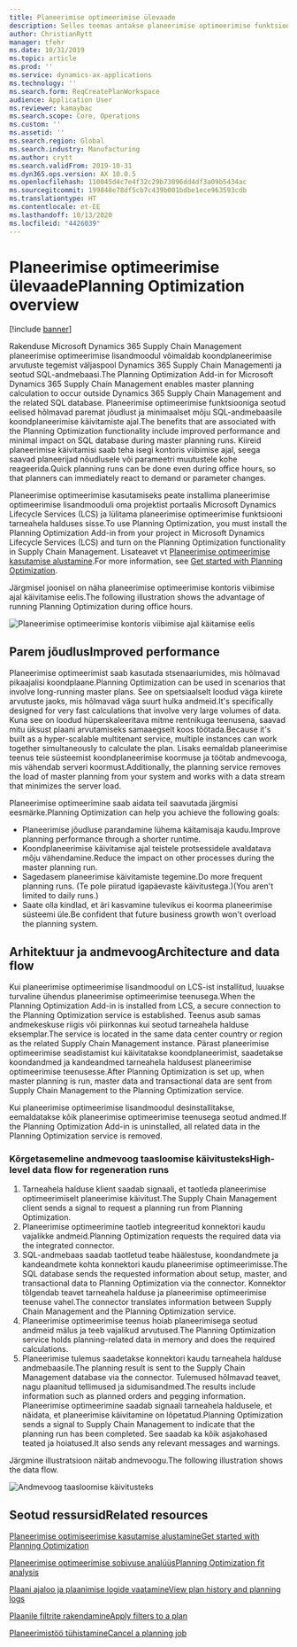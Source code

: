 ```yaml
---
title: Planeerimise optimeerimise ülevaade
description: Selles teemas antakse planeerimise optimeerimise funktsioonist ülevaade.
author: ChristianRytt
manager: tfehr
ms.date: 10/31/2019
ms.topic: article
ms.prod: ''
ms.service: dynamics-ax-applications
ms.technology: ''
ms.search.form: ReqCreatePlanWorkspace
audience: Application User
ms.reviewer: kamaybac
ms.search.scope: Core, Operations
ms.custom: ''
ms.assetid: ''
ms.search.region: Global
ms.search.industry: Manufacturing
ms.author: crytt
ms.search.validFrom: 2019-10-31
ms.dyn365.ops.version: AX 10.0.5
ms.openlocfilehash: 110045d4c7e4f32c29b73096dd4df3a09b5434ac
ms.sourcegitcommit: 199848e78df5cb7c439b001bdbe1ece963593cdb
ms.translationtype: HT
ms.contentlocale: et-EE
ms.lasthandoff: 10/13/2020
ms.locfileid: "4426039"
---
```

# <a name="planning-optimization-overview"></a><span data-ttu-id="e0a0e-103">Planeerimise optimeerimise ülevaade</span><span class="sxs-lookup"><span data-stu-id="e0a0e-103">Planning Optimization overview</span></span>

[!include [banner](../../includes/banner.md)]

<span data-ttu-id="e0a0e-104">Rakenduse Microsoft Dynamics 365 Supply Chain Management planeerimise optimeerimise lisandmoodul võimaldab koondplaneerimise arvutuste tegemist väljaspool Dynamics 365 Supply Chain Managementi ja seotud SQL-andmebaasi.</span><span class="sxs-lookup"><span data-stu-id="e0a0e-104">The Planning Optimization Add-in for Microsoft Dynamics 365 Supply Chain Management enables master planning calculation to occur outside Dynamics 365 Supply Chain Management and the related SQL database.</span></span> <span data-ttu-id="e0a0e-105">Planeerimise optimeerimise funktsiooniga seotud eelised hõlmavad paremat jõudlust ja minimaalset mõju SQL-andmebaasile koondplaneerimise käivitamiste ajal.</span><span class="sxs-lookup"><span data-stu-id="e0a0e-105">The benefits that are associated with the Planning Optimization functionality include improved performance and minimal impact on SQL database during master planning runs.</span></span> <span data-ttu-id="e0a0e-106">Kiireid planeerimise käivitamisi saab teha isegi kontoris viibimise ajal, seega saavad planeerijad nõudlusele või parameetri muutustele kohe reageerida.</span><span class="sxs-lookup"><span data-stu-id="e0a0e-106">Quick planning runs can be done even during office hours, so that planners can immediately react to demand or parameter changes.</span></span>

<span data-ttu-id="e0a0e-107">Planeerimise optimeerimise kasutamiseks peate installima planeerimise optimeerimise lisandmooduli oma projektist portaalis Microsoft Dynamics Lifecycle Services (LCS) ja lülitama planeerimise optimeerimise funktsiooni tarneahela halduses sisse.</span><span class="sxs-lookup"><span data-stu-id="e0a0e-107">To use Planning Optimization, you must install the Planning Optimization Add-in from your project in Microsoft Dynamics Lifecycle Services (LCS) and turn on the Planning Optimization functionality in Supply Chain Management.</span></span> <span data-ttu-id="e0a0e-108">Lisateavet vt [Planeerimise optimeerimise kasutamise alustamine](get-started.md).</span><span class="sxs-lookup"><span data-stu-id="e0a0e-108">For more information, see [Get started with Planning Optimization](get-started.md).</span></span>

<span data-ttu-id="e0a0e-109">Järgmisel joonisel on näha planeerimise optimeerimise kontoris viibimise ajal käivitamise eelis.</span><span class="sxs-lookup"><span data-stu-id="e0a0e-109">The following illustration shows the advantage of running Planning Optimization during office hours.</span></span>

![Planeerimise optimeerimise kontoris viibimise ajal käitamise eelis](media/PlanningOptimization1.png)

## <a name="improved-performance"></a><span data-ttu-id="e0a0e-111">Parem jõudlus</span><span class="sxs-lookup"><span data-stu-id="e0a0e-111">Improved performance</span></span>

<span data-ttu-id="e0a0e-112">Planeerimise optimeerimist saab kasutada stsenaariumides, mis hõlmavad pikaajalisi koondplaane.</span><span class="sxs-lookup"><span data-stu-id="e0a0e-112">Planning Optimization can be used in scenarios that involve long-running master plans.</span></span> <span data-ttu-id="e0a0e-113">See on spetsiaalselt loodud väga kiirete arvutuste jaoks, mis hõlmavad väga suurt hulka andmeid.</span><span class="sxs-lookup"><span data-stu-id="e0a0e-113">It's specifically designed for very fast calculations that involve very large volumes of data.</span></span> <span data-ttu-id="e0a0e-114">Kuna see on loodud hüperskaleeritava mitme rentnikuga teenusena, saavad mitu üksust plaani arvutamiseks samaaegselt koos töötada.</span><span class="sxs-lookup"><span data-stu-id="e0a0e-114">Because it's built as a hyper-scalable multitenant service, multiple instances can work together simultaneously to calculate the plan.</span></span> <span data-ttu-id="e0a0e-115">Lisaks eemaldab planeerimise teenus teie süsteemist koondplaneerimise koormuse ja töötab andmevooga, mis vähendab serveri koormust.</span><span class="sxs-lookup"><span data-stu-id="e0a0e-115">Additionally, the planning service removes the load of master planning from your system and works with a data stream that minimizes the server load.</span></span>

<span data-ttu-id="e0a0e-116">Planeerimise optimeerimine saab aidata teil saavutada järgmisi eesmärke.</span><span class="sxs-lookup"><span data-stu-id="e0a0e-116">Planning Optimization can help you achieve the following goals:</span></span>

- <span data-ttu-id="e0a0e-117">Planeerimise jõudluse parandamine lühema käitamisaja kaudu.</span><span class="sxs-lookup"><span data-stu-id="e0a0e-117">Improve planning performance through a shorter runtime.</span></span>
- <span data-ttu-id="e0a0e-118">Koondplaneerimise käivitamise ajal teistele protsessidele avaldatava mõju vähendamine.</span><span class="sxs-lookup"><span data-stu-id="e0a0e-118">Reduce the impact on other processes during the master planning run.</span></span>
- <span data-ttu-id="e0a0e-119">Sagedasem planeerimise käivitamiste tegemine.</span><span class="sxs-lookup"><span data-stu-id="e0a0e-119">Do more frequent planning runs.</span></span> <span data-ttu-id="e0a0e-120">(Te pole piiratud igapäevaste käivitustega.)</span><span class="sxs-lookup"><span data-stu-id="e0a0e-120">(You aren't limited to daily runs.)</span></span>
- <span data-ttu-id="e0a0e-121">Saate olla kindlad, et äri kasvamine tulevikus ei koorma planeerimise süsteemi üle.</span><span class="sxs-lookup"><span data-stu-id="e0a0e-121">Be confident that future business growth won't overload the planning system.</span></span>

## <a name="architecture-and-data-flow"></a><span data-ttu-id="e0a0e-122">Arhitektuur ja andmevoog</span><span class="sxs-lookup"><span data-stu-id="e0a0e-122">Architecture and data flow</span></span>

<span data-ttu-id="e0a0e-123">Kui planeerimise optimeerimise lisandmoodul on LCS-ist installitud, luuakse turvaline ühendus planeerimise optimeerimise teenusega.</span><span class="sxs-lookup"><span data-stu-id="e0a0e-123">When the Planning Optimization Add-in is installed from LCS, a secure connection to the Planning Optimization service is established.</span></span> <span data-ttu-id="e0a0e-124">Teenus asub samas andmekeskuse riigis või piirkonnas kui seotud tarneahela halduse eksemplar.</span><span class="sxs-lookup"><span data-stu-id="e0a0e-124">The service is located in the same data center country or region as the related Supply Chain Management instance.</span></span> <span data-ttu-id="e0a0e-125">Pärast planeerimise optimeerimise seadistamist kui käivitatakse koondplaneerimist, saadetakse koondandmed ja kandeandmed tarneahela haldusest planeerimise optimeerimise teenusesse.</span><span class="sxs-lookup"><span data-stu-id="e0a0e-125">After Planning Optimization is set up, when master planning is run, master data and transactional data are sent from Supply Chain Management to the Planning Optimization service.</span></span>

<span data-ttu-id="e0a0e-126">Kui planeerimise optimeerimise lisandmoodul desinstallitakse, eemaldatakse kõik planeerimise optimeerimise teenusega seotud andmed.</span><span class="sxs-lookup"><span data-stu-id="e0a0e-126">If the Planning Optimization Add-in is uninstalled, all related data in the Planning Optimization service is removed.</span></span>

### <a name="high-level-data-flow-for-regeneration-runs"></a><span data-ttu-id="e0a0e-127">Kõrgetasemeline andmevoog taasloomise käivitusteks</span><span class="sxs-lookup"><span data-stu-id="e0a0e-127">High-level data flow for regeneration runs</span></span>

1. <span data-ttu-id="e0a0e-128">Tarneahela halduse klient saadab signaali, et taotleda planeerimise optimeerimiselt planeerimise käivitust.</span><span class="sxs-lookup"><span data-stu-id="e0a0e-128">The Supply Chain Management client sends a signal to request a planning run from Planning Optimization.</span></span>
2. <span data-ttu-id="e0a0e-129">Planeerimise optimeerimine taotleb integreeritud konnektori kaudu vajalikke andmeid.</span><span class="sxs-lookup"><span data-stu-id="e0a0e-129">Planning Optimization requests the required data via the integrated connector.</span></span>
3. <span data-ttu-id="e0a0e-130">SQL-andmebaas saadab taotletud teabe häälestuse, koondandmete ja kandeandmete kohta konnektori kaudu planeerimise optimeerimisse.</span><span class="sxs-lookup"><span data-stu-id="e0a0e-130">The SQL database sends the requested information about setup, master, and transactional data to Planning Optimization via the connector.</span></span> <span data-ttu-id="e0a0e-131">Konnektor tõlgendab teavet tarneahela halduse ja planeerimise optimeerimise teenuse vahel.</span><span class="sxs-lookup"><span data-stu-id="e0a0e-131">The connector translates information between Supply Chain Management and the Planning Optimization service.</span></span>
4. <span data-ttu-id="e0a0e-132">Planeerimise optimeerimise teenus hoiab planeerimisega seotud andmeid mälus ja teeb vajalikud arvutused.</span><span class="sxs-lookup"><span data-stu-id="e0a0e-132">The Planning Optimization service holds planning-related data in memory and does the required calculations.</span></span>
5. <span data-ttu-id="e0a0e-133">Planeerimise tulemus saadetakse konnektori kaudu tarneahela halduse andmebaasile.</span><span class="sxs-lookup"><span data-stu-id="e0a0e-133">The planning result is sent to the Supply Chain Management database via the connector.</span></span> <span data-ttu-id="e0a0e-134">Tulemused hõlmavad teavet, nagu plaanitud tellimused ja sidumisandmed.</span><span class="sxs-lookup"><span data-stu-id="e0a0e-134">The results include information such as planned orders and pegging information.</span></span> <span data-ttu-id="e0a0e-135">Planeerimise optimeerimine saadab signaali tarneahela haldusele, et näidata, et planeerimise käivitamine on lõpetatud.</span><span class="sxs-lookup"><span data-stu-id="e0a0e-135">Planning Optimization sends a signal to Supply Chain Management to indicate that the planning run has been completed.</span></span> <span data-ttu-id="e0a0e-136">See saadab ka kõik asjakohased teated ja hoiatused.</span><span class="sxs-lookup"><span data-stu-id="e0a0e-136">It also sends any relevant messages and warnings.</span></span>

<span data-ttu-id="e0a0e-137">Järgmine illustratsioon näitab andmevoogu.</span><span class="sxs-lookup"><span data-stu-id="e0a0e-137">The following illustration shows the data flow.</span></span>

![Andmevoog taasloomise käivitusteks](media/PlanningOptimization2.png)

## <a name="related-resources"></a><span data-ttu-id="e0a0e-139">Seotud ressursid</span><span class="sxs-lookup"><span data-stu-id="e0a0e-139">Related resources</span></span>

[<span data-ttu-id="e0a0e-140">Planeerimise optimiseerimise kasutamise alustamine</span><span class="sxs-lookup"><span data-stu-id="e0a0e-140">Get started with Planning Optimization</span></span>](get-started.md)

[<span data-ttu-id="e0a0e-141">Planeerimise optimeerimise sobivuse analüüs</span><span class="sxs-lookup"><span data-stu-id="e0a0e-141">Planning Optimization fit analysis</span></span>](planning-optimization-fit-analysis.md)

[<span data-ttu-id="e0a0e-142">Plaani ajaloo ja plaanimise logide vaatamine</span><span class="sxs-lookup"><span data-stu-id="e0a0e-142">View plan history and planning logs</span></span>](plan-history-logs.md)

[<span data-ttu-id="e0a0e-143">Plaanile filtrite rakendamine</span><span class="sxs-lookup"><span data-stu-id="e0a0e-143">Apply filters to a plan</span></span>](plan-filters.md)

[<span data-ttu-id="e0a0e-144">Planeerimistöö tühistamine</span><span class="sxs-lookup"><span data-stu-id="e0a0e-144">Cancel a planning job</span></span>](cancel-planning-job.md)
